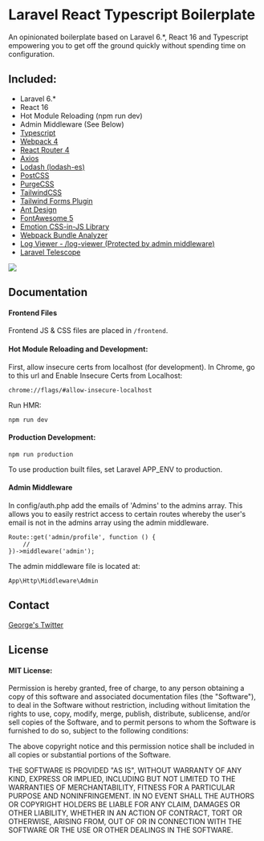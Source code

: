 # Laravel React Typescript Boilerplate

An opinionated boilerplate based on Laravel 6.*, React 16 and Typescript empowering you to get off the ground quickly without spending time on configuration. 

## Included:
* Laravel 6.*
* React 16
* Hot Module Reloading (npm run dev)
* Admin Middleware (See Below)
* [Typescript](https://www.typescriptlang.org/)
* [Webpack 4](https://webpack.js.org/concepts/)
* [React Router 4](https://reacttraining.com/react-router/web/guides/philosophy)
* [Axios](https://github.com/axios/axios)
* [Lodash (lodash-es)](https://lodash.com/docs/4.17.10)
* [PostCSS](https://github.com/postcss/postcss)
* [PurgeCSS](https://github.com/FullHuman/purgecss)
* [TailwindCSS](https://tailwindcss.com/docs/what-is-tailwind/)
* [Tailwind Forms Plugin](https://tailwindcss-custom-forms.netlify.com/)
* [Ant Design](https://ant.design/docs/react/introduce)
* [FontAwesome 5](http://fontawesome.io/icons/)
* [Emotion CSS-in-JS Library](https://emotion.sh/docs/introduction)
* [Webpack Bundle Analyzer](https://github.com/webpack-contrib/webpack-bundle-analyzer)
* [Log Viewer - /log-viewer (Protected by admin middleware)](https://github.com/ARCANEDEV/LogViewer)
* [Laravel Telescope](https://laravel.com/docs/5.8/telescope)


![](https://i.imgur.com/YdAk3NK.jpg)

## Documentation

#### Frontend Files
Frontend JS & CSS files are placed in ``` /frontend ```.

#### Hot Module Reloading and Development:
First, allow insecure certs from localhost (for development).
In Chrome, go to this url and Enable Insecure Certs from Localhost:

``` chrome://flags/#allow-insecure-localhost ```

Run HMR:

``` npm run dev ```

#### Production Development:
``` npm run production ```

To use production built files, set Laravel APP_ENV to production.
#### Admin Middleware

In config/auth.php add the emails of 'Admins' to the admins array.
This allows you to easily restrict access to certain routes whereby the user's email is not in the admins array using the admin middleware.
```
Route::get('admin/profile', function () {
    //
})->middleware('admin');
```

The admin middleware file is located at:
```
App\Http\Middleware\Admin
```

## Contact
[George's Twitter](https://twitter.com/grmcameron)

## License
#### MIT License:
Permission is hereby granted, free of charge, to any person obtaining a copy of this software and associated documentation files (the "Software"), to deal in the Software without restriction, including without limitation the rights to use, copy, modify, merge, publish, distribute, sublicense, and/or sell copies of the Software, and to permit persons to whom the Software is furnished to do so, subject to the following conditions:

The above copyright notice and this permission notice shall be included in all copies or substantial portions of the Software.

THE SOFTWARE IS PROVIDED "AS IS", WITHOUT WARRANTY OF ANY KIND, EXPRESS OR IMPLIED, INCLUDING BUT NOT LIMITED TO THE WARRANTIES OF MERCHANTABILITY, FITNESS FOR A PARTICULAR PURPOSE AND NONINFRINGEMENT. IN NO EVENT SHALL THE AUTHORS OR COPYRIGHT HOLDERS BE LIABLE FOR ANY CLAIM, DAMAGES OR OTHER LIABILITY, WHETHER IN AN ACTION OF CONTRACT, TORT OR OTHERWISE, ARISING FROM, OUT OF OR IN CONNECTION WITH THE SOFTWARE OR THE USE OR OTHER DEALINGS IN THE SOFTWARE.
